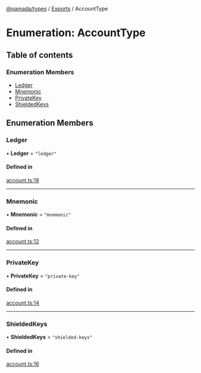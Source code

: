 [@namada/types](../README.md) / [Exports](../modules.md) / AccountType

# Enumeration: AccountType

## Table of contents

### Enumeration Members

- [Ledger](AccountType.md#ledger)
- [Mnemonic](AccountType.md#mnemonic)
- [PrivateKey](AccountType.md#privatekey)
- [ShieldedKeys](AccountType.md#shieldedkeys)

## Enumeration Members

### Ledger

• **Ledger** = ``"ledger"``

#### Defined in

[account.ts:18](https://github.com/anoma/namada-interface/blob/cebcdd13/packages/types/src/account.ts#L18)

___

### Mnemonic

• **Mnemonic** = ``"mnemonic"``

#### Defined in

[account.ts:12](https://github.com/anoma/namada-interface/blob/cebcdd13/packages/types/src/account.ts#L12)

___

### PrivateKey

• **PrivateKey** = ``"private-key"``

#### Defined in

[account.ts:14](https://github.com/anoma/namada-interface/blob/cebcdd13/packages/types/src/account.ts#L14)

___

### ShieldedKeys

• **ShieldedKeys** = ``"shielded-keys"``

#### Defined in

[account.ts:16](https://github.com/anoma/namada-interface/blob/cebcdd13/packages/types/src/account.ts#L16)
